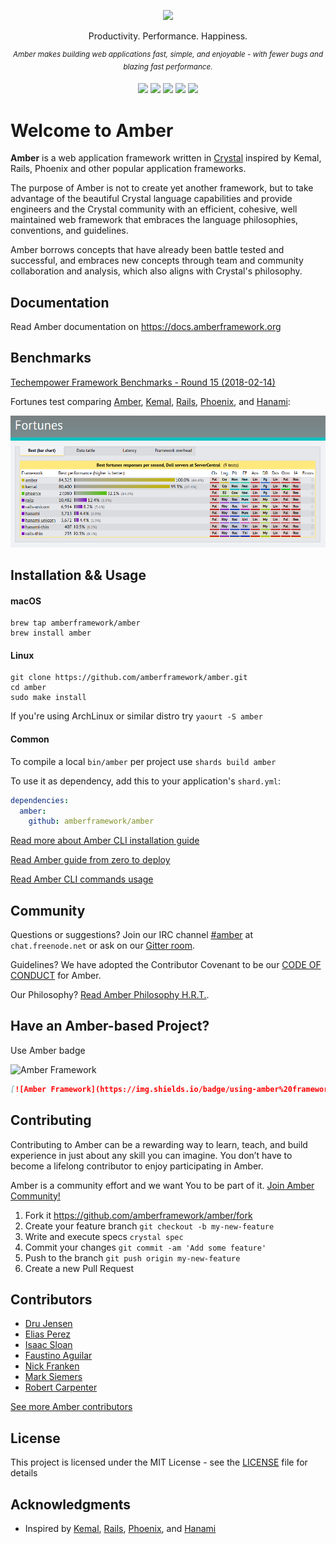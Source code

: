 <p align="center">
  <img src="https://github.com/amberframework/amber/raw/master/assets/images/amber.png" width="200">
  <p align="center">Productivity. Performance. Happiness.<p>
  <p align="center">
    <sup>
      <i>
        Amber makes building web applications fast, simple, and enjoyable - with fewer bugs and blazing fast performance.
      </i>
    </sup>
  </p>
  <p align="center">
    <a href="https://travis-ci.org/amberframework/amber"><img src="https://img.shields.io/travis/amberframework/amber.svg?maxAge=360"></a>
    <a href="https://github.com/amberframework/amber/releases/latest"><img src="https://img.shields.io/github/tag/amberframework/amber.svg?maxAge=360"></a>
    <a href="https://shards.rocks/github/amberframework/amber"><img src="https://shards.rocks/badge/github/amberframework/amber/status.svg"></a>
    <a href="https://github.com/amberframework/amber/blob/master/LICENSE"><img src="https://img.shields.io/github/license/amberframework/amber.svg"></a>
  <a href="https://gitter.im/amberframework/amber"><img src="https://img.shields.io/gitter/room/amberframework/amber.svg"></a>
  </p>
</p>

# Welcome to Amber

**Amber** is a web application framework written in [Crystal](http://www.crystal-lang.org) inspired by Kemal, Rails, Phoenix and other popular application frameworks.

The purpose of Amber is not to create yet another framework, but to take advantage of the beautiful Crystal language capabilities and provide engineers and the Crystal community with an efficient, cohesive, well maintained web framework that embraces the language philosophies, conventions, and guidelines.

Amber borrows concepts that have already been battle tested and successful, and embraces new concepts through team and community collaboration and analysis, which also aligns with Crystal's philosophy.

## Documentation

Read Amber documentation on https://docs.amberframework.org

## Benchmarks

[Techempower Framework Benchmarks - Round 15 (2018-02-14)](https://www.techempower.com/benchmarks/#section=data-r15&hw=ph&test=fortune&f=zik073-zik0zj-zik0zj-zik0zj-zhxjwf-zik0zj-gnbmym-cn3)

Fortunes test comparing [Amber](https://amberframework.org/), [Kemal](https://kemalcr.com/), [Rails](https://rubyonrails.org/), [Phoenix](https://phoenixframework.org/), and [Hanami](https://hanamirb.org/):

[![framework-benchmark](assets/images/benchmarks-fortunes.png "TFB Fortunes test for Crystal, Elixir and Ruby frameworks")](https://www.techempower.com/benchmarks/#section=data-r15&hw=ph&test=fortune&f=zik073-zik0zj-zik0zj-zik0zj-zhxjwf-zik0zj-gnbmym-cn3)

## Installation && Usage

#### macOS

```
brew tap amberframework/amber
brew install amber
```

#### Linux

```
git clone https://github.com/amberframework/amber.git
cd amber
sudo make install
```

If you're using ArchLinux or similar distro try `yaourt -S amber`

#### Common

To compile a local `bin/amber` per project use `shards build amber`

To use it as dependency, add this to your application's `shard.yml`:

```yaml
dependencies:
  amber:
    github: amberframework/amber
```

[Read more about Amber CLI installation guide](https://amberframework.org/guides/getting-started/Installation/README.md#installation)

[Read Amber guide from zero to deploy](https://amberframework.org/guides/getting-started/quickstart/zero-to-deploy.md#zero-to-deploy)

[Read Amber CLI commands usage](https://amberframework.org/guides/getting-started/cli/README.md#cli-readme)

## Community

Questions or suggestions? Join our IRC channel [#amber](http://webchat.freenode.net/?channels=#amber) at `chat.freenode.net` or ask on our [Gitter room](https://gitter.im/amberframework/amber).

Guidelines? We have adopted the Contributor Covenant to be our [CODE OF CONDUCT](.github/CODE_OF_CONDUCT.md) for Amber.

Our Philosophy? [Read Amber Philosophy H.R.T.](.github/AMBER_PHILOSOPHY.md).

## Have an Amber-based Project?

Use Amber badge

![Amber Framework](https://img.shields.io/badge/using-amber%20framework-orange.svg)

```markdown
[![Amber Framework](https://img.shields.io/badge/using-amber%20framework-orange.svg)](Your project url)
```

## Contributing

Contributing to Amber can be a rewarding way to learn, teach, and build experience in just about any skill you can imagine. You don’t have to become a lifelong contributor to enjoy participating in Amber.

Amber is a community effort and we want You to be part of it. [Join Amber Community!](https://github.com/amberframework/amber/blob/master/.github/CONTRIBUTING.md)

1. Fork it https://github.com/amberframework/amber/fork
2. Create your feature branch `git checkout -b my-new-feature`
3. Write and execute specs `crystal spec`
4. Commit your changes `git commit -am 'Add some feature'`
5. Push to the branch `git push origin my-new-feature`
6. Create a new Pull Request

## Contributors

- [Dru Jensen](https://github.com/drujensen "drujensen")
- [Elias Perez](https://github.com/eliasjpr "eliasjpr")
- [Isaac Sloan](https://github.com/elorest "elorest")
- [Faustino Aguilar](https://github.com/faustinoaq "faustinoaq")
- [Nick Franken](https://github.com/fridgerator "fridgerator")
- [Mark Siemers](https://github.com/marksiemers "marksiemers")
- [Robert Carpenter](https://github.com/robacarp "robacarp")

[See more Amber contributors](https://github.com/amberframework/amber/graphs/contributors)

## License

This project is licensed under the MIT License - see the [LICENSE](LICENSE) file for details

## Acknowledgments

* Inspired by [Kemal](https://kemalcr.com/), [Rails](https://rubyonrails.org/), [Phoenix](https://phoenixframework.org/), and [Hanami](https://hanamirb.org/)

